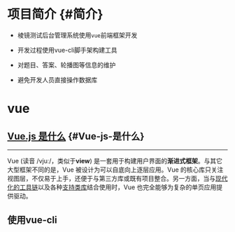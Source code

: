 # 项目简介 {#简介}

* 棱镜测试后台管理系统使用`vue`前端框架开发

* 开发过程使用vue-cli脚手架构建工具

* 对题目、答案、轮播图等信息的维护

* 避免开发人员直接操作数据库

# vue

## [Vue.js 是什么](https://cn.vuejs.org/v2/guide/#Vue-js-是什么) {#Vue-js-是什么}

---

Vue \(读音 /vjuː/，类似于**view**\) 是一套用于构建用户界面的**渐进式框架**。与其它大型框架不同的是，Vue 被设计为可以自底向上逐层应用。Vue 的核心库只关注视图层，不仅易于上手，还便于与第三方库或既有项目整合。另一方面，当与[现代化的工具链](https://cn.vuejs.org/v2/guide/single-file-components.html)以及各种[支持类库](https://github.com/vuejs/awesome-vue#libraries--plugins)结合使用时，Vue 也完全能够为复杂的单页应用提供驱动。

## 使用vue-cli



